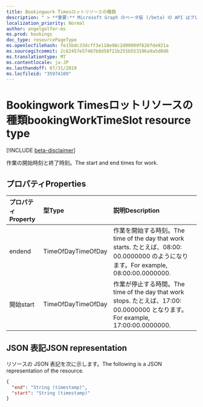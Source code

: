 ```yaml
---
title: Bookingwork Timesロットリソースの種類
description: " > **重要:** Microsoft Graph のベータ版 (/beta) の API はプレビュー中であるため、変更されることがあります。 実稼働アプリケーションでは、これらの API の使用はサポートされていません。"
localization_priority: Normal
author: angelgolfer-ms
ms.prod: bookings
doc_type: resourcePageType
ms.openlocfilehash: fe15bdc33dcff3e118e98c2d00909f626fde921a
ms.sourcegitcommit: 2c62457e57467b8d50f21b255b553106a9a5d8d6
ms.translationtype: MT
ms.contentlocale: ja-JP
ms.lasthandoff: 07/31/2019
ms.locfileid: "35974109"
---
```

# <a name="bookingworktimeslot-resource-type"></a><span data-ttu-id="cf3a3-104">Bookingwork Timesロットリソースの種類</span><span class="sxs-lookup"><span data-stu-id="cf3a3-104">bookingWorkTimeSlot resource type</span></span>

 [!INCLUDE [beta-disclaimer](../../includes/beta-disclaimer.md)]
 
<span data-ttu-id="cf3a3-105">作業の開始時刻と終了時刻。</span><span class="sxs-lookup"><span data-stu-id="cf3a3-105">The start and end times for work.</span></span>


## <a name="properties"></a><span data-ttu-id="cf3a3-106">プロパティ</span><span class="sxs-lookup"><span data-stu-id="cf3a3-106">Properties</span></span>
| <span data-ttu-id="cf3a3-107">プロパティ</span><span class="sxs-lookup"><span data-stu-id="cf3a3-107">Property</span></span>     | <span data-ttu-id="cf3a3-108">型</span><span class="sxs-lookup"><span data-stu-id="cf3a3-108">Type</span></span>   |<span data-ttu-id="cf3a3-109">説明</span><span class="sxs-lookup"><span data-stu-id="cf3a3-109">Description</span></span>|
|:---------------|:--------|:----------|
|<span data-ttu-id="cf3a3-110">end</span><span class="sxs-lookup"><span data-stu-id="cf3a3-110">end</span></span>|<span data-ttu-id="cf3a3-111">TimeOfDay</span><span class="sxs-lookup"><span data-stu-id="cf3a3-111">TimeOfDay</span></span>|<span data-ttu-id="cf3a3-112">作業を開始する時刻。</span><span class="sxs-lookup"><span data-stu-id="cf3a3-112">The time of the day that work starts.</span></span> <span data-ttu-id="cf3a3-113">たとえば、08:00: 00.0000000 のようになります。</span><span class="sxs-lookup"><span data-stu-id="cf3a3-113">For example, 08:00:00.0000000.</span></span>|
|<span data-ttu-id="cf3a3-114">開始</span><span class="sxs-lookup"><span data-stu-id="cf3a3-114">start</span></span>|<span data-ttu-id="cf3a3-115">TimeOfDay</span><span class="sxs-lookup"><span data-stu-id="cf3a3-115">TimeOfDay</span></span>|<span data-ttu-id="cf3a3-116">作業が停止する時間。</span><span class="sxs-lookup"><span data-stu-id="cf3a3-116">The time of the day that work stops.</span></span> <span data-ttu-id="cf3a3-117">たとえば、17:00: 00.0000000 となります。</span><span class="sxs-lookup"><span data-stu-id="cf3a3-117">For example, 17:00:00.0000000.</span></span>|

## <a name="json-representation"></a><span data-ttu-id="cf3a3-118">JSON 表記</span><span class="sxs-lookup"><span data-stu-id="cf3a3-118">JSON representation</span></span>

<span data-ttu-id="cf3a3-119">リソースの JSON 表記を次に示します。</span><span class="sxs-lookup"><span data-stu-id="cf3a3-119">The following is a JSON representation of the resource.</span></span>

<!-- {
  "blockType": "resource",
  "optionalProperties": [

  ],
  "@odata.type": "microsoft.graph.bookingWorkTimeSlot"
}-->

```json
{
  "end": "String (timestamp)",
  "start": "String (timestamp)"
}

```

<!-- uuid: 8fcb5dbc-d5aa-4681-8e31-b001d5168d79
2015-10-25 14:57:30 UTC -->
<!--
{
  "type": "#page.annotation",
  "description": "bookingWorkTimeSlot resource",
  "keywords": "",
  "section": "documentation",
  "tocPath": "",
  "suppressions": []
}
-->
